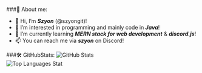 ###👋 About me:

- 👋 Hi, I’m ***Szyon*** (@szyongit)!
- 👀 I’m interested in programming and mainly code in ***Java***!
- 🌱 I’m currently learning ***MERN stack for web development*** & ***discord.js***!
- 📫 You can reach me via ***szyon*** on Discord!<br/>

###🛠️ GitHubStats:
![GitHub Stats](https://github-readme-streak-stats.herokuapp.com/?user=your-github-username&theme=tokyonight)<br/>
![Top Languages Stat](https://github-readme-stats.vercel.app/api/top-langs/?username=szyongit&theme=tokyonight)

<!---
szyongit/szyongit is a ✨ special ✨ repository because its `README.md` (this file) appears on your GitHub profile.
You can click the Preview link to take a look at your changes.
--->

<!---
but I am looking forward to ***other languages***!
--->
